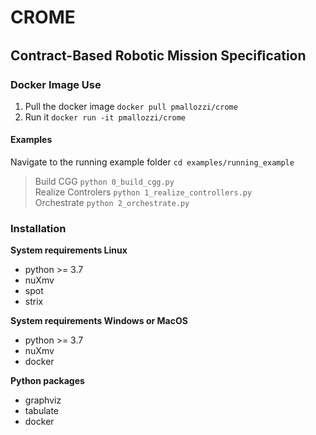# CROME
## Contract-Based Robotic Mission Speciﬁcation

### Docker Image Use
1. Pull the docker image
`docker pull pmallozzi/crome`
2. Run it
`docker run -it pmallozzi/crome`

#### Examples
Navigate to the running example folder `cd examples/running_example`  

> Build CGG `python 0_build_cgg.py`  
> Realize Controlers `python 1_realize_controllers.py`  
> Orchestrate `python 2_orchestrate.py`



### Installation

**System requirements Linux**
* python >= 3.7
* nuXmv
* spot
* strix

**System requirements Windows or MacOS**
* python >= 3.7
* nuXmv
* docker

**Python packages**
* graphviz
* tabulate
* docker


